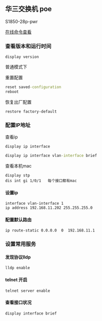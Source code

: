  



## 华三交换机   poe

S1850-28p-pwr

[在线命令查看](https://www.h3c.com/cn/BizPortal/QueryCli/cn_index.aspx)

### 查看版本和运行时间

```
display version
```



普通模式下

重置配置

```cmd
reset saved-configuration
reboot
```

恢复出厂配置

```
restore factory-default
```



### 配置IP地址

查看ip

```cmd
display ip interface

display ip interface vlan-interface brief
```

查看本机mac

```
display stp
dis int gi 1/0/1   每个接口都有mac
```

 



#### 设置ip

```
interface vlan-interface 1
ip address 192.168.11.202 255.255.255.0

```

#### 配置默认路由

```
ip route-static 0.0.0.0  0  192.168.11.1
```



### 设置常用服务

#### 发现协议lldp 

```
lldp enable

```

#### telnet 开启

```
telnet server enable
```



#### 查看接口状况

```
display interface brief
```

